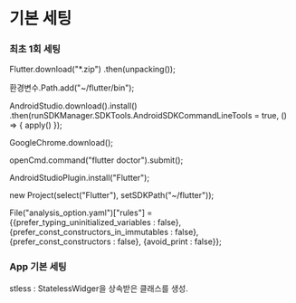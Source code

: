 # 기본 세팅

### 최초 1회 세팅
  Flutter.download("*.zip")
  .then(unpacking());
  
  환경변수.Path.add("~/flutter/bin");
  
  AndroidStudio.download().install()
  .then(runSDKManager.SDKTools.AndroidSDKCommandLineTools = true, () => { apply() });
  
  GoogleChrome.download();
  
  openCmd.command("flutter doctor").submit();
  
  AndroidStudioPlugin.install("Flutter");
  
  new Project(select("Flutter"), setSDKPath("~/flutter"));

  File("analysis_option.yaml")["rules"] = {{prefer_typing_uninitialized_variables : false}, 
                                           {prefer_const_constructors_in_immutables : false},
                                           {prefer_const_constructors : false}, 
                                           {avoid_print : false}};

### App 기본 세팅

stless : StatelessWidger을 상속받은 클래스를 생성.
